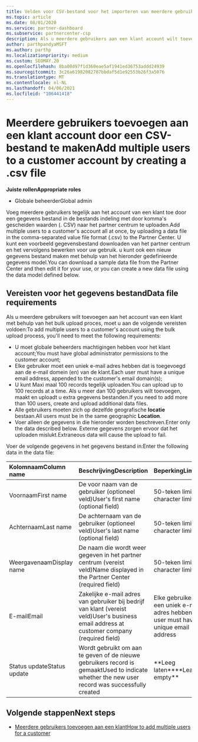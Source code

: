 ```yaml
---
title: Velden voor CSV-bestand voor het importeren van meerdere gebruikers voor een klant account
ms.topic: article
ms.date: 08/01/2020
ms.service: partner-dashboard
ms.subservice: partnercenter-csp
description: Als u meerdere gebruikers aan een klant account wilt toevoegen, maakt u een bestand met door komma's gescheiden waarden (. CSV) met de juiste velden.
author: parthpandyaMSFT
ms.author: parthp
ms.localizationpriority: medium
ms.custom: SEOMAY.20
ms.openlocfilehash: 8ba08d97f1d360eae5af1941ed36753addd24939
ms.sourcegitcommit: 3c26a61982082787bbdaf5d1e92553b26f3a5076
ms.translationtype: MT
ms.contentlocale: nl-NL
ms.lasthandoff: 04/06/2021
ms.locfileid: "106441418"
---
```

# <a name="add-multiple-users-to-a-customer-account-by-creating-a-csv-file"></a><span data-ttu-id="3f697-103">Meerdere gebruikers toevoegen aan een klant account door een CSV-bestand te maken</span><span class="sxs-lookup"><span data-stu-id="3f697-103">Add multiple users to a customer account by creating a .csv file</span></span>

<span data-ttu-id="3f697-104">**Juiste rollen**</span><span class="sxs-lookup"><span data-stu-id="3f697-104">**Appropriate roles**</span></span>

- <span data-ttu-id="3f697-105">Globale beheerder</span><span class="sxs-lookup"><span data-stu-id="3f697-105">Global admin</span></span>

<span data-ttu-id="3f697-106">Voeg meerdere gebruikers tegelijk aan het account van een klant toe door een gegevens bestand in de bestands indeling met door komma's gescheiden waarden (. CSV) naar het partner centrum te uploaden.</span><span class="sxs-lookup"><span data-stu-id="3f697-106">Add multiple users to a customer's account all at once, by uploading a data file in the comma-separated value file format (.csv) to the Partner Center.</span></span> <span data-ttu-id="3f697-107">U kunt een voorbeeld gegevensbestand downloaden van het partner centrum en het vervolgens bewerken voor uw gebruik. u kunt ook een nieuw gegevens bestand maken met behulp van het hieronder gedefinieerde gegevens model.</span><span class="sxs-lookup"><span data-stu-id="3f697-107">You can download a sample data file from the Partner Center and then edit it for your use, or you can create a new data file using the data model defined below.</span></span>

## <a name="data-file-requirements"></a><a href="" id="creatingtheimportcsvfile"></a><span data-ttu-id="3f697-108">Vereisten voor het gegevens bestand</span><span class="sxs-lookup"><span data-stu-id="3f697-108">Data file requirements</span></span>

<span data-ttu-id="3f697-109">Als u meerdere gebruikers wilt toevoegen aan het account van een klant met behulp van het bulk upload proces, moet u aan de volgende vereisten voldoen:</span><span class="sxs-lookup"><span data-stu-id="3f697-109">To add multiple users to a customer's account using the bulk upload process, you'll need to meet the following requirements:</span></span>

- <span data-ttu-id="3f697-110">U moet globale beheerders machtigingen hebben voor het klant account;</span><span class="sxs-lookup"><span data-stu-id="3f697-110">You must have global administrator permissions to the customer account;</span></span>
- <span data-ttu-id="3f697-111">Elke gebruiker moet een uniek e-mail adres hebben dat is toegevoegd aan de e-mail domein (en) van de klant.</span><span class="sxs-lookup"><span data-stu-id="3f697-111">Each user must have a unique email address, appended to the customer's email domain(s);</span></span>
- <span data-ttu-id="3f697-112">U kunt Maxi maal 100 records tegelijk uploaden.</span><span class="sxs-lookup"><span data-stu-id="3f697-112">You can upload up to 100 records at a time.</span></span> <span data-ttu-id="3f697-113">Als u meer dan 100 gebruikers wilt toevoegen, maakt en uploadt u extra gegevens bestanden.</span><span class="sxs-lookup"><span data-stu-id="3f697-113">If you need to add more than 100 users, create and upload additional data files.</span></span>
- <span data-ttu-id="3f697-114">Alle gebruikers moeten zich op dezelfde geografische **locatie** bestaan.</span><span class="sxs-lookup"><span data-stu-id="3f697-114">All users must be in the same geographic **Location**.</span></span>
- <span data-ttu-id="3f697-115">Voer alleen de gegevens in die hieronder worden beschreven.</span><span class="sxs-lookup"><span data-stu-id="3f697-115">Enter only the data described below.</span></span> <span data-ttu-id="3f697-116">Externe gegevens zorgen ervoor dat het uploaden mislukt.</span><span class="sxs-lookup"><span data-stu-id="3f697-116">Extraneous data will cause the upload to fail.</span></span>

<span data-ttu-id="3f697-117">Voer de volgende gegevens in het gegevens bestand in:</span><span class="sxs-lookup"><span data-stu-id="3f697-117">Enter the following data in the data file:</span></span>

| <span data-ttu-id="3f697-118">**Kolomnaam**</span><span class="sxs-lookup"><span data-stu-id="3f697-118">**Column name**</span></span> | <span data-ttu-id="3f697-119">**Beschrijving**</span><span class="sxs-lookup"><span data-stu-id="3f697-119">**Description**</span></span>  | <span data-ttu-id="3f697-120">**Beperking**</span><span class="sxs-lookup"><span data-stu-id="3f697-120">**Limitation**</span></span>  |
|:-------- |:------  |:----- |
| <span data-ttu-id="3f697-121">Voornaam</span><span class="sxs-lookup"><span data-stu-id="3f697-121">First name</span></span>  | <span data-ttu-id="3f697-122">De voor naam van de gebruiker (optioneel veld)</span><span class="sxs-lookup"><span data-stu-id="3f697-122">User's first name (optional field)</span></span>  | <span data-ttu-id="3f697-123">50-teken limiet</span><span class="sxs-lookup"><span data-stu-id="3f697-123">50-character limit</span></span>  |
| <span data-ttu-id="3f697-124">Achternaam</span><span class="sxs-lookup"><span data-stu-id="3f697-124">Last name</span></span>  | <span data-ttu-id="3f697-125">De achternaam van de gebruiker (optioneel veld)</span><span class="sxs-lookup"><span data-stu-id="3f697-125">User's last name (optional field)</span></span>  | <span data-ttu-id="3f697-126">50-teken limiet</span><span class="sxs-lookup"><span data-stu-id="3f697-126">50-character limit</span></span>  |
| <span data-ttu-id="3f697-127">Weergavenaam</span><span class="sxs-lookup"><span data-stu-id="3f697-127">Display name</span></span>    | <span data-ttu-id="3f697-128">De naam die wordt weer gegeven in het partner centrum (vereist veld)</span><span class="sxs-lookup"><span data-stu-id="3f697-128">Name displayed in the Partner Center (required field)</span></span>                            | <span data-ttu-id="3f697-129">50-teken limiet</span><span class="sxs-lookup"><span data-stu-id="3f697-129">50-character limit</span></span>                         |
| <span data-ttu-id="3f697-130">E-mail</span><span class="sxs-lookup"><span data-stu-id="3f697-130">Email</span></span>   | <span data-ttu-id="3f697-131">Zakelijke e-mail adres van gebruiker bij bedrijf van klant (vereist veld)</span><span class="sxs-lookup"><span data-stu-id="3f697-131">User's business email address at customer company (required field)</span></span>           | <span data-ttu-id="3f697-132">Elke gebruiker moet een uniek e-mail adres hebben</span><span class="sxs-lookup"><span data-stu-id="3f697-132">Each user must have a unique email address</span></span> |
| <span data-ttu-id="3f697-133">Status update</span><span class="sxs-lookup"><span data-stu-id="3f697-133">Status update</span></span>   | <span data-ttu-id="3f697-134">Wordt gebruikt om aan te geven of de nieuwe gebruikers record is gemaakt</span><span class="sxs-lookup"><span data-stu-id="3f697-134">Used to indicate whether the new user record was successfully created</span></span> | <span data-ttu-id="3f697-135">\*\*Leeg laten\*\*</span><span class="sxs-lookup"><span data-stu-id="3f697-135">\*\*Leave empty\*\*</span></span>                        |

## <a name="next-steps"></a><span data-ttu-id="3f697-136">Volgende stappen</span><span class="sxs-lookup"><span data-stu-id="3f697-136">Next steps</span></span>

- [<span data-ttu-id="3f697-137">Meerdere gebruikers toevoegen aan een klant</span><span class="sxs-lookup"><span data-stu-id="3f697-137">How to add multiple users for a customer</span></span>](adding-multiple-users-to-a-customer-account.md)